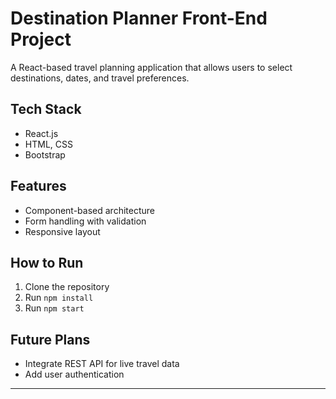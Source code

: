 # Destination Planner Front-End Project

A React-based travel planning application that allows users to select destinations, dates, and travel preferences.

## Tech Stack
- React.js
- HTML, CSS
- Bootstrap

## Features
- Component-based architecture
- Form handling with validation
- Responsive layout

## How to Run
1. Clone the repository
2. Run `npm install`
3. Run `npm start`

## Future Plans
- Integrate REST API for live travel data
- Add user authentication

---



